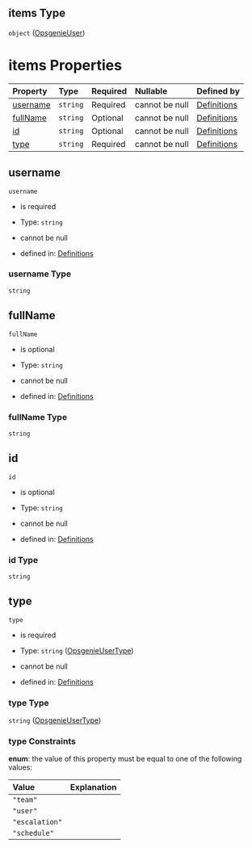 ## items Type

`object` ([OpsgenieUser](definitions-definitions-opsgenieuser.md))

# items Properties

| Property              | Type     | Required | Nullable       | Defined by                                                                                                                           |
| :-------------------- | :------- | :------- | :------------- | :----------------------------------------------------------------------------------------------------------------------------------- |
| [username](#username) | `string` | Required | cannot be null | [Definitions](definitions-definitions-opsgenieuser-properties-username.md "#/definitions/opsgenieUser/properties/username") |
| [fullName](#fullname) | `string` | Optional | cannot be null | [Definitions](definitions-definitions-opsgenieuser-properties-fullname.md "#/definitions/opsgenieUser/properties/fullName") |
| [id](#id)             | `string` | Optional | cannot be null | [Definitions](definitions-definitions-opsgenieuser-properties-id.md "#/definitions/opsgenieUser/properties/id")             |
| [type](#type)         | `string` | Required | cannot be null | [Definitions](definitions-definitions-opsgenieusertype.md "#/definitions/opsgenieUser/properties/type")                     |

## username



`username`

*   is required

*   Type: `string`

*   cannot be null

*   defined in: [Definitions](definitions-definitions-opsgenieuser-properties-username.md "#/definitions/opsgenieUser/properties/username")

### username Type

`string`

## fullName



`fullName`

*   is optional

*   Type: `string`

*   cannot be null

*   defined in: [Definitions](definitions-definitions-opsgenieuser-properties-fullname.md "#/definitions/opsgenieUser/properties/fullName")

### fullName Type

`string`

## id



`id`

*   is optional

*   Type: `string`

*   cannot be null

*   defined in: [Definitions](definitions-definitions-opsgenieuser-properties-id.md "#/definitions/opsgenieUser/properties/id")

### id Type

`string`

## type



`type`

*   is required

*   Type: `string` ([OpsgenieUserType](definitions-definitions-opsgenieusertype.md))

*   cannot be null

*   defined in: [Definitions](definitions-definitions-opsgenieusertype.md "#/definitions/opsgenieUser/properties/type")

### type Type

`string` ([OpsgenieUserType](definitions-definitions-opsgenieusertype.md))

### type Constraints

**enum**: the value of this property must be equal to one of the following values:

| Value          | Explanation |
| :------------- | :---------- |
| `"team"`       |             |
| `"user"`       |             |
| `"escalation"` |             |
| `"schedule"`   |             |
